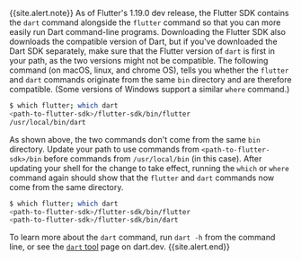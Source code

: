 {{site.alert.note}}
  As of Flutter's 1.19.0 dev release, the Flutter SDK
  contains the `dart` command alongside the `flutter`
  command so that you can more easily run Dart
  command-line programs. Downloading the Flutter SDK
  also downloads the compatible version of Dart,
  but if you've downloaded the Dart SDK separately,
  make sure that the Flutter version of `dart` is
  first in your path, as the two versions might not be compatible.
  The following command (on macOS, linux, and chrome OS),
  tells you whether the `flutter` and `dart` commands
  originate from the same `bin` directory and are therefore
  compatible. (Some versions of Windows
  support a similar `where` command.)

  ```sh
  $ which flutter; which dart
  <path-to-flutter-sdk>/flutter-sdk/bin/flutter
  /usr/local/bin/dart
  ```

  As shown above, the two commands don't come from
  the same `bin` directory. Update your path to use
  commands from `<path-to-flutter-sdk>/bin` before 
  commands from `/usr/local/bin` (in this case).
  After updating your shell for the change to take effect,
  running the `which` or `where` command again
  should show that the `flutter` and `dart` commands
  now come from the same directory.

  ```sh
  $ which flutter; which dart
  <path-to-flutter-sdk>/flutter-sdk/bin/flutter
  <path-to-flutter-sdk>/flutter-sdk/bin/dart
  ```

  To learn more about the `dart` command, run `dart -h`
  from the command line, or see the [`dart` tool][] page
  on dart.dev.
{{site.alert.end}}

[`dart` tool]: {{site.dart-site}}/tools/dart-vm
